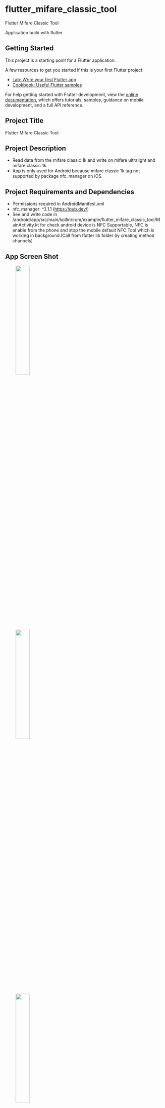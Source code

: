 # flutter_mifare_classic_tool

Flutter Mifare Classic Tool

Application build with flutter

## Getting Started

This project is a starting point for a Flutter application.

A few resources to get you started if this is your first Flutter project:

- [Lab: Write your first Flutter app](https://docs.flutter.dev/get-started/codelab)
- [Cookbook: Useful Flutter samples](https://docs.flutter.dev/cookbook)

For help getting started with Flutter development, view the
[online documentation](https://docs.flutter.dev/), which offers tutorials, samples, guidance on
mobile development, and a full API reference.

## Project Title

Flutter Mifare Classic Tool

## Project Description

* Read data from the mifare classic 1k and write on mifare ultralight and mifare classic 1k.
* App is only used for Android because mifare classic 1k tag not supported by package nfc_manager on
  iOS.

## Project Requirements and Dependencies

* Permissions required in AndroidManifest.xml
  <uses-permission android:name="android.permission.NFC" />
  <uses-permission android:name="android.permission.NFC_PREFERRED_PAYMENT_INFO" />
  <uses-permission android:name="android.permission.NFC_TRANSACTION_EVENT" />
  <uses-feature android:name="android.hardware.nfc"  android:required="true" />
* nfc_manager: ^3.1.1  (https://pub.dev/)
* See and write code in
  /android/app/src/main/kotlin/com/example/flutter_mifare_classic_tool/MainActivity.kt for check
  android device is NFC Supportable, NFC is enable from the phone and stop the mobile default NFC
  Tool which is working in background.(Call from flutter lib folder by creating method channels)

## App Screen Shot

<pre>
    <img src="app_screen_shot/splash_screen.png" width="30%"> 
    <img src="app_screen_shot/home_screen.png" width="30%">    
    <img src="app_screen_shot/read_data_screen_initial_view.png" width="30%">
    <img src="app_screen_shot/read_data_session_start.png" width="30%">
    <img src="app_screen_shot/read_data_session_start_and_nfc_connection_lost_view.png" width="30%">
    <img src="app_screen_shot/read_data_successfully_view.png" width="30%">
    <img src="app_screen_shot/write_data_ultralight_select_sector_index_view.png" width="30%">
    <img src="app_screen_shot/write_data_ultralight_select_block_index_view_after_selection_of_sector_index.png" width="30%">
    <img src="app_screen_shot/write_data_ultralight_view_after_select_sector_index_and_block_index.png" width="30%">
    <img src="app_screen_shot/data_written_successfully_on_ultralight.png" width="30%">
    <img src="app_screen_shot/selected_sector_index_and_block_index_data_is_empty_message.png" width="30%">
    <img src="app_screen_shot/write_data_mifare_classic_1K_session_start_view.png" width="30%">
    <img src="app_screen_shot/data_Written_successfully_on_mifare_classic_1K.png" width="30%">
    <img src="app_screen_shot/nfc_lost_connection_while_write_data_on_mifare_classic_1k.png" width="30%">
</pre>